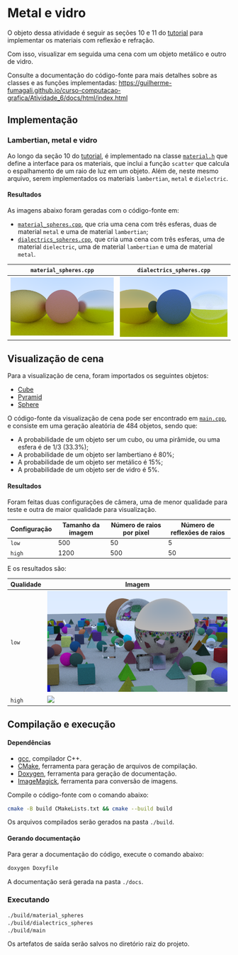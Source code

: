 # Metal e vidro

O objeto dessa atividade é seguir as seções 10 e 11 do [tutorial](https://raytracing.github.io/books/RayTracingInOneWeekend.html#diffusematerials) para implementar os materiais com reflexão e refração.

Com isso, visualizar em seguida uma cena com um objeto metálico e outro de vidro.

Consulte a documentação do código-fonte para mais detalhes sobre as classes e as funções implementadas: https://guilherme-fumagali.github.io/curso-computacao-grafica/Atividade_6/docs/html/index.html

## Implementação

### Lambertian, metal e vidro
 
Ao longo da seção 10 do [tutorial](https://raytracing.github.io/books/RayTracingInOneWeekend.html#diffusematerials), é implementado na classe [`material.h`](src/headers/material.h) que define a interface para os materiais, que inclui a função `scatter` que calcula o espalhamento de um raio de luz em um objeto. Além de, neste mesmo arquivo, serem implementados os materiais `lambertian`, `metal` e `dielectric`.

#### Resultados

As imagens abaixo foram geradas com o código-fonte em:
- [`material_spheres.cpp`](src/material_spheres.cpp), que cria uma cena com três esferas, duas de material `metal` e uma de material `lambertian`;
- [`dialectrics_spheres.cpp`](src/dialectrics_spheres.cpp), que cria uma cena com três esferas, uma de material `dielectric`, uma de material `lambertian` e uma de material `metal`.


| `material_spheres.cpp`                                         | `dialectrics_spheres.cpp`                                        |
|----------------------------------------------------------------|------------------------------------------------------------------|
| <img src="src/static/images/material_spheres.png" width="300"> | <img src="src/static/images/dieletrics_spheres.png" width="300"> |

## Visualização de cena

Para a visualização de cena, foram importados os seguintes objetos:
    
- [Cube](src/static/objects/cube.obj)
- [Pyramid](src/static/objects/pyramid.obj)
- [Sphere](src/headers/hittable/HittableSphere.h)

O código-fonte da visualização de cena pode ser encontrado em [`main.cpp`](src/main.cpp), e consiste em uma geração aleatória de 484 objetos, sendo que:

- A probabilidade de um objeto ser um cubo, ou uma pirâmide, ou uma esfera é de 1/3 (33.3%);
- A probabilidade de um objeto ser lambertiano é 80%;
- A probabilidade de um objeto ser metálico é 15%;
- A probabilidade de um objeto ser de vidro é 5%.

#### Resultados

Foram feitas duas configurações de câmera, uma de menor qualidade para teste e outra de maior qualidade para visualização.

| Configuração | Tamanho da imagem | Número de raios por pixel | Número de reflexões de raios |
|--------------|-------------------|---------------------------|------------------------------|
| `low`        | 500               | 50                        | 5                            |
| `high`       | 1200              | 500                       | 50                           |

E os resultados são:

| Qualidade | Imagem                                                        |
|-----------|---------------------------------------------------------------|
| `low`     | <img src="src/static/images/main_500_50_5.png" width="500">   |
| `high`    | <img src="src/static/images/main/high/main.png" width="1200"> |

## Compilação e execução

#### Dependências

- [gcc](https://gcc.gnu.org/), compilador C++.
- [CMake](https://cmake.org/), ferramenta para geração de arquivos de compilação.
- [Doxygen](https://www.doxygen.nl/index.html), ferramenta para geração de documentação.
- [ImageMagick](https://imagemagick.org/index.php), ferramenta para conversão de imagens.

Compile o código-fonte com o comando abaixo:

```bash 
cmake -B build CMakeLists.txt && cmake --build build
```

Os arquivos compilados serão gerados na pasta `./build`.

#### Gerando documentação

Para gerar a documentação do código, execute o comando abaixo:

```bash
doxygen Doxyfile
```

A documentação será gerada na pasta `./docs`.

### Executando

```bash
./build/material_spheres
./build/dialectrics_spheres
./build/main
```

Os artefatos de saída serão salvos no diretório raiz do projeto.